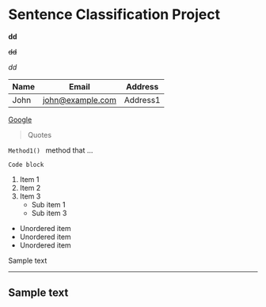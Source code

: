 # Sentence Classification Project

**dd**

~~dd~~

_dd_

|Name|Email|Address|      
|----|-----|-------|      
|John|john@example.com|Address1| 

[Google](https://www.google.com  "Google browser")

> Quotes

`Method1() ` method that ...

```angular2html
Code block
```

1. Item 1
2. Item 2
3. Item 3
    * Sub item 1
    * Sub item 3

* Unordered item
* Unordered item
* Unordered item

Sample text
***
Sample text
---